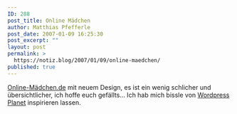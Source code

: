 ```yaml
---
ID: 288
post_title: Online Mädchen
author: Matthias Pfefferle
post_date: 2007-01-09 16:25:30
post_excerpt: ""
layout: post
permalink: >
  https://notiz.blog/2007/01/09/online-maedchen/
published: true
---
```

<a href="http://www.online-mädchen.de">Online-Mädchen.de</a> mit neuem Design, es ist ein wenig schlicher und übersichtlicher, ich hoffe euch gefällts...
Ich hab mich bissle von <a href="http://planet.wordpress.org/">Wordpress Planet</a> inspirieren lassen.